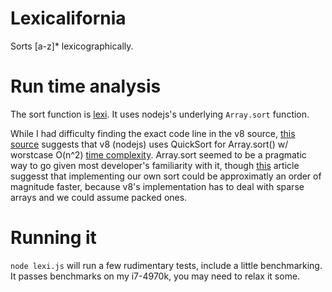# Lexicalifornia
Sorts [a-z]* lexicographically.

# Run time analysis
The sort function is [lexi](https://github.com/MaerF0x0/lexicalifornia/blob/master/lexi.js#11).
It uses nodejs's underlying `Array.sort` function.

While I had difficulty finding the exact code line in the v8 source,
[this source](http://blog.rodneyrehm.de/archives/14-Sorting-Were-Doing-It-Wrong.html)
suggests that v8 (nodejs) uses QuickSort for Array.sort() w/ worstcase O(n^2)
[time complexity](https://en.wikipedia.org/wiki/Quicksort).
Array.sort seemed to be a pragmatic way to go given most developer's familiarity with it, though
[this](http://blog.mgechev.com/2012/11/24/javascript-sorting-performance-quicksort-v8/)
article suggesst that implementing our own sort could be approximatly an order of
magnitude faster, because v8's implementation has to deal with sparse arrays and
we could assume packed ones.

# Running it
`node lexi.js` will run a few rudimentary tests, include a little benchmarking.
It passes benchmarks on my i7-4970k, you may need to relax it some.
